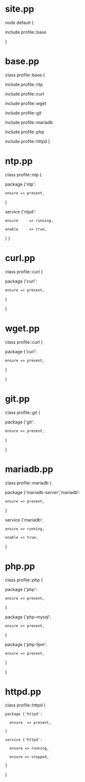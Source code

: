 # site.pp

node default {

   include profile::base
   
}

# base.pp

class profile::base {

  include profile::ntp  
  
  include profile::curl
  
  include profile::wget
  
  include profile::git
  
  include profile::mariadb
  
  include profile::php
  
  include profile::httpd
}

# ntp.pp

class profile::ntp {

  package {'ntp':
  
    ensure => present,
    
  }
  
  service {'ntpd':
  
    ensure     => running,
    
    enable     => true,
    
  }
}

# curl.pp

class profile::curl {
  
  package {'curl':
  
    ensure => present,
    
  }
  
}

# wget.pp

class profile::curl {
  
  package {'curl':
  
    ensure => present,
    
  }
  
}

# git.pp

class profile::git {

  package {'git':
  
    ensure => present,
    
  }
  
}

# mariadb.pp

class profile::mariadb {

  package {'mariadb-server','mariadb':
  
    ensure => present,
    
  }
  
  service {'mariadb':
  
    ensure => running,
    
    enable => true,
    
  }

# php.pp

class profile::php {

  package {'php':
  
    ensure => present,
    
  }
  
  package {'php-mysql':
  
    ensure => present,
    
  }
  
  package {'php-fpm':
  
    ensure => present,
    
  }
  
}

# httpd.pp

class profile::httpd {
    
    package {'httpd':
    
      ensure  => present,
      
    }
    
    service {'httpd':
    
      ensure => running,
      
      ensure => stopped,
      
    }
    
}


